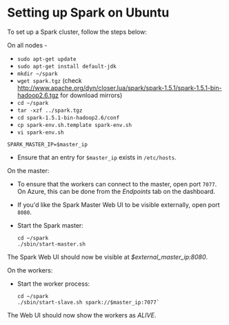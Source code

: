 Setting up Spark on Ubuntu
==========================

To set up a Spark cluster, follow the steps below:

On all nodes -

* `sudo apt-get update`
* `sudo apt-get install default-jdk`
* `mkdir ~/spark`
* `wget spark.tgz` (check http://www.apache.org/dyn/closer.lua/spark/spark-1.5.1/spark-1.5.1-bin-hadoop2.6.tgz for download mirrors)
* `cd ~/spark`
* `tar -xzf ../spark.tgz`
* `cd spark-1.5.1-bin-hadoop2.6/conf`
* `cp spark-env.sh.template spark-env.sh`
* `vi spark-env.sh`
```
SPARK_MASTER_IP=$master_ip
```
* Ensure that an entry for `$master_ip` exists in `/etc/hosts`.

On the master:

* To ensure that the workers can connect to the master, open port `7077`. On Azure, this can be done from the *Endpoints* tab on the dashboard.
* If you'd like the Spark Master Web UI to be visible externally, open port `8080`. 
* Start the Spark master:

	```
	cd ~/spark
	./sbin/start-master.sh
	```

The Spark Web UI should now be visible at *$external_master_ip:8080*.

On the workers:

* Start the worker process:

	```
	cd ~/spark
	./sbin/start-slave.sh spark://$master_ip:7077`
	```

The Web UI should now show the workers as *ALIVE*.